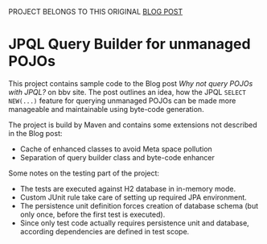 PROJECT BELONGS TO THIS ORIGINAL [BLOG POST]( JPQL_query_builder_for_POJOs-Blog.html)

# JPQL Query Builder for unmanaged POJOs

This project contains sample code to the Blog post _Why not query POJOs with JPQL?_ on bbv site. The post outlines an idea, how the JPQL `SELECT NEW(...)` feature for querying unmanaged POJOs can be made more manageable and maintainable using byte-code generation.

The project is build by Maven and contains some extensions not described in the Blog post:

* Cache of enhanced classes to avoid Meta space pollution
* Separation of query builder class and byte-code enhancer

Some notes on the testing part of the project:

* The tests are executed against H2 database in in-memory mode.
* Custom JUnit rule take care of setting up required JPA environment.
* The persistence unit definition forces creation of database schema (but only once, before the first test is executed).
* Since only test code actually requires persistence unit and database, according dependencies are defined in test scope.
